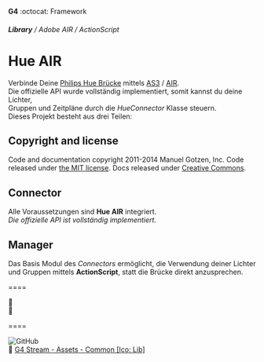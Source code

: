   __G4__ :octocat: Framework  
  
  

  
  
  
###### **Library** / Adobe AIR / ActionScript
Hue AIR  
=============
  
    
Verbinde Deine [Philips Hue Brücke](http://my.meethue.com/de-de/) mittels [AS3](http://de.m.wikipedia.org/wiki/ActionScript) / [AIR](http://get.adobe.com/air).  
Die offizielle API wurde vollständig implementiert, somit kannst du deine Lichter,  
Gruppen und Zeitpläne durch die _HueConnector_ Klasse steuern.  
Dieses Projekt besteht aus drei Teilen: 
  
  
  
  
## Copyright and license

Code and documentation copyright 2011-2014 Manuel Gotzen, Inc. Code released under [the MIT license](LICENSE). Docs released under [Creative Commons](../docs/LICENSE).
  
  
  
  
## Connector  
  
  
Alle Voraussetzungen sind **Hue AIR** integriert.  
_Die offizielle API ist vollständig implementiert._  
  
  
  
  
## Manager  
  
  
Das Basis Modul des _Connectors_ ermöglicht, die Verwendung deiner Lichter und Gruppen mittels **ActionScript**, statt die Brücke direkt anzusprechen.  
  
  
====  

  
  :open_file_folder:  
  :page_facing_up:  




====

  
![GitHub](http://bit.ly/G4-GitHub-ico-32x32)  
:link: [G4 Stream - Assets - Common [Ico: Lib]](http://bit.ly/G4-assets-common-ico)  

